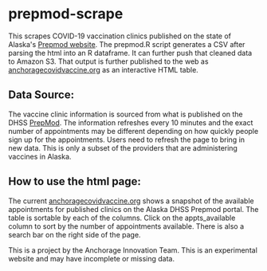 
# prepmod-scrape

This scrapes COVID-19 vaccination clinics published on the state of Alaska's [Prepmod website](https://cw2-alaska-production.herokuapp.com/clinic/search). The prepmod.R script generates a CSV after parsing the html into an R dataframe. It can further push that cleaned data to Amazon S3. That output is further published to the web as [anchoragecovidvaccine.org](https://anchoragecovidvaccine.org/) as an interactive HTML table. 

## Data Source: 

The vaccine clinic information is sourced from what is published on the DHSS [PrepMod](https://cw2-alaska-production.herokuapp.com/clinic/search). The information refreshes every 10 minutes and the exact number of appointments may be different depending on how quickly people sign up for the appointments. Users need to refresh the page to bring in new data. This is only a subset of the providers that are administering vaccines in Alaska.

## How to use the html page: 

The current [anchoragecovidvaccine.org](https://anchoragecovidvaccine.org/) shows a snapshot of the available appointments for published clinics on the Alaska DHSS Prepmod portal. The table is sortable by each of the columns. Click on the appts_available column to sort by the number of appointments available. There is also a search bar on the right side of the page.

 This is a project by the Anchorage Innovation Team. This is an experimental website and may have incomplete or missing data.

